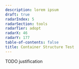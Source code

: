 ```yaml
---
description: lorem ipsum
draft: true
radarIndex: 5
radarSection: tools
radarTier: adopt
radarX: 46
radarY: 177
table-of-contents: false
title: Container Structure Test
---
```


TODO justification
